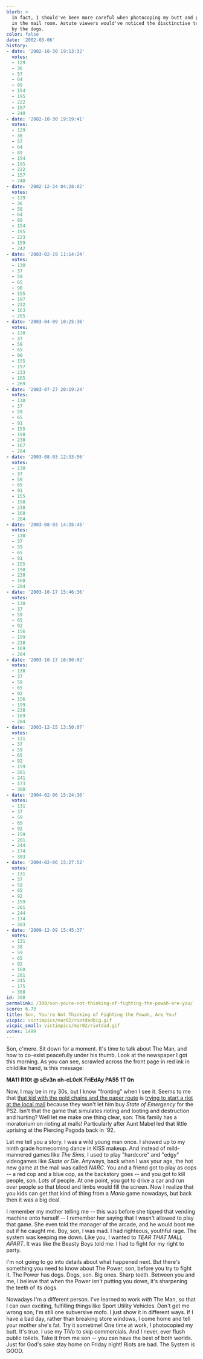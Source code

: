 ```yaml
---
blurb: >
  In fact, I should've been more careful when photocoping my butt and posting it up
  in the mail room. Astute viewers would've noticed the disctinctive teeth marks left
  by the dogs.
color: false
date: '2002-03-06'
history:
- date: '2002-10-30 19:13:32'
  votes:
  - 129
  - 36
  - 57
  - 64
  - 89
  - 154
  - 195
  - 222
  - 157
  - 240
- date: '2002-10-30 19:19:41'
  votes:
  - 129
  - 36
  - 57
  - 64
  - 89
  - 154
  - 195
  - 222
  - 157
  - 240
- date: '2002-12-24 04:28:02'
  votes:
  - 129
  - 36
  - 58
  - 64
  - 89
  - 154
  - 195
  - 223
  - 159
  - 242
- date: '2003-02-19 11:14:24'
  votes:
  - 130
  - 37
  - 59
  - 65
  - 90
  - 155
  - 197
  - 232
  - 163
  - 265
- date: '2003-04-09 10:25:36'
  votes:
  - 130
  - 37
  - 59
  - 65
  - 90
  - 155
  - 197
  - 233
  - 165
  - 269
- date: '2003-07-27 20:19:24'
  votes:
  - 130
  - 37
  - 59
  - 65
  - 91
  - 155
  - 198
  - 238
  - 167
  - 284
- date: '2003-08-03 12:33:56'
  votes:
  - 130
  - 37
  - 59
  - 65
  - 91
  - 155
  - 198
  - 238
  - 168
  - 284
- date: '2003-08-03 14:35:45'
  votes:
  - 130
  - 37
  - 59
  - 65
  - 91
  - 155
  - 198
  - 238
  - 168
  - 284
- date: '2003-10-17 15:46:36'
  votes:
  - 130
  - 37
  - 59
  - 65
  - 92
  - 156
  - 199
  - 238
  - 169
  - 284
- date: '2003-10-17 16:50:02'
  votes:
  - 130
  - 37
  - 59
  - 65
  - 92
  - 156
  - 199
  - 238
  - 169
  - 284
- date: '2003-12-15 13:50:07'
  votes:
  - 131
  - 37
  - 59
  - 65
  - 92
  - 159
  - 201
  - 241
  - 173
  - 300
- date: '2004-02-06 15:24:36'
  votes:
  - 131
  - 37
  - 59
  - 65
  - 92
  - 159
  - 201
  - 244
  - 174
  - 303
- date: '2004-02-06 15:27:52'
  votes:
  - 131
  - 37
  - 59
  - 65
  - 92
  - 159
  - 201
  - 244
  - 174
  - 303
- date: '2009-12-09 15:45:37'
  votes:
  - 131
  - 38
  - 59
  - 65
  - 92
  - 160
  - 201
  - 245
  - 175
  - 308
id: 308
permalink: /308/son-youre-not-thinking-of-fighting-the-powah-are-you/
score: 6.73
title: Son, You're Not Thinking of Fighting the Powah, Are You?
vicpic: victimpics/mar02/riotdadbig.gif
vicpic_small: victimpics/mar02/riotdad.gif
votes: 1499
---
```


Son, c'mere. Sit down for a moment. It's time to talk about The Man, and
how to co-exist peacefully under his thumb. Look at the newspaper I got
this morning. As you can see, scrawled across the front page in red ink
in childlike hand, is this message:

**MA11 R10t @ sEv3n oh-cL0cK FriEdAy PA55 1T 0n**

Now, I may be in my 30s, but I know "fronting" when I see it. Seems to
me that [that kid with the gold chains and the paper
route](%ARTICLE[304]%) is [trying to start a riot at the local
mall](%ARTICLE[306]%) because they won't let him buy *State of
Emergency* for the PS2. Isn't that the game that simulates rioting and
looting and destruction and hurting? Well let me make one thing clear,
son: This family has a moratorium on rioting at malls! Particularly
after Aunt Mabel led that little uprising at the Piercing Pagoda back in
'92.

Let me tell you a story. I was a wild young man once. I showed up to my
ninth grade homecoming dance in KISS makeup. And instead of
mild-mannered games like *The Sims*, I used to play "hardcore" and
"edgy" videogames like *Skate or Die*. Anyways, back when I was your
age, the hot new game at the mall was called *NARC*. You and a friend
got to play as cops -- a red cop and a blue cop, as the backstory goes
-- and you got to kill people, son. *Lots* of people. At one point, you
got to drive a car and run over people so that blood and limbs would
fill the screen. Now I realize that you kids can get that kind of thing
from a *Mario* game nowadays, but back then it was a big deal.

I remember my mother telling me -- this was before she tipped that
vending machine onto herself -- I remember her saying that I wasn't
allowed to play that game. She even told the manager of the arcade, and
he would boot me out if he caught me. Boy, son, I was mad. I had
righteous, youthful rage. The system was keeping me down. Like you, I
wanted to *TEAR THAT MALL APART*. It was like the Beasty Boys told me: I
had to fight for my right to party.

I'm not going to go into details about what happened next. But there's
something you need to know about The Power, son, before you try to fight
it. The Power has dogs. Dogs, son. Big ones. Sharp teeth. Between you
and me, I believe that when the Power isn't putting you down, it's
sharpening the teeth of its dogs.

Nowadays I'm a different person. I've learned to work *with* The Man, so
that I can own exciting, fulfilling things like Sport Utility Vehicles.
Don't get me wrong son, I'm still one subversive mofo. I just show it in
different ways. If I have a bad day, rather than breaking store windows,
I come home and tell your mother she's fat. Try it sometime! One time at
work, I photocopied my butt. It's true. I use my TiVo to skip
commercials. And I never, ever flush public toilets. Take it from me son
-- you can have the best of both worlds. Just for God's sake stay home
on Friday night! Riots are bad. The System is GOOD.